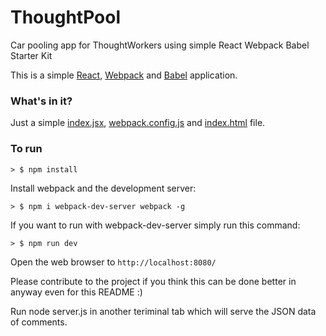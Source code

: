 # ThoughtPool
Car pooling app for ThoughtWorkers using simple React Webpack Babel Starter Kit 


This is a simple [React](https://facebook.github.io/react/), [Webpack](http://webpack.github.io/) and [Babel](https://babeljs.io/) application.

### What's in it?

Just a simple [index.jsx](./index.jsx), [webpack.config.js](./webpack.config.js) and [index.html](./public/index.html) file.

### To run


```
> $ npm install
```

Install webpack and the development server:
```
> $ npm i webpack-dev-server webpack -g
```

If you want to run with webpack-dev-server simply run this command: 

```
> $ npm run dev
```

Open the web browser to `http://localhost:8080/`

Please contribute to the project if you think this can be done better in anyway even for this README :)

Run node server.js in another teriminal tab which will serve the JSON data of comments.
